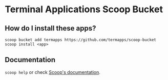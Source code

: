# Terminal Applications Scoop Bucket

## How do I install these apps?

```
scoop bucket add termapps https://github.com/termapps/scoop-bucket
scoop install <app>
```

## Documentation
`scoop help` or check [Scoop's documentation](https://github.com/ScoopInstaller/Scoop/wiki).
